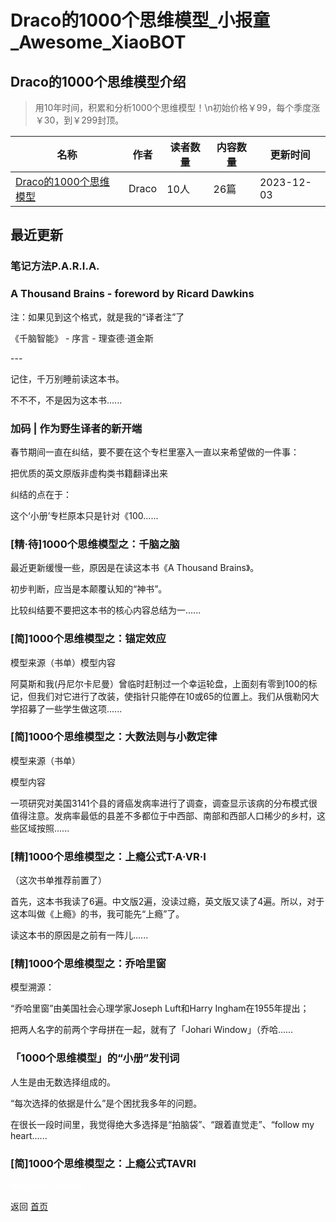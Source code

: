 # Draco的1000个思维模型_小报童_Awesome_XiaoBOT

## Draco的1000个思维模型介绍
> 用10年时间，积累和分析1000个思维模型！\n初始价格￥99，每个季度涨￥30，到￥299封顶。  
  


|名称|作者|读者数量|内容数量|更新时间|
|---|---|---|---|---|
|[Draco的1000个思维模型](https://xiaobot.net/p/ModelVault?refer=0b133df9-27dc-423b-8101-639049001c13)|Draco|10人|26篇|2023-12-03|

## 最近更新
### 笔记方法P.A.R.I.A.

### A Thousand Brains - foreword by Ricard Dawkins

注：如果见到这个格式，就是我的“译者注”了

《千脑智能》 - 序言 - 理查德·道金斯

\---

记住，千万别睡前读这本书。

不不不，不是因为这本书......

### 加码 | 作为野生译者的新开端

春节期间一直在纠结，要不要在这个专栏里塞入一直以来希望做的一件事：

把优质的英文原版非虚构类书籍翻译出来

纠结的点在于：

这个‘小册’专栏原本只是针对《100......

### [精·待]1000个思维模型之：千脑之脑

最近更新缓慢一些，原因是在读这本书《A Thousand Brains》。

初步判断，应当是本颠覆认知的“神书”。

比较纠结要不要把这本书的核心内容总结为一......

### [简]1000个思维模型之：锚定效应

模型来源（书单）模型内容

阿莫斯和我(丹尼尔卡尼曼）曾临时赶制过一个幸运轮盘，上面刻有零到100的标记，但我们对它进行了改装，使指针只能停在10或65的位置上。我们从俄勒冈大学招募了一些学生做这项......

### [简]1000个思维模型之：大数法则与小数定律

模型来源（书单）

模型内容

一项研究对美国3141个县的肾癌发病率进行了调查，调查显示该病的分布模式很值得注意。发病率最低的县差不多都位于中西部、南部和西部人口稀少的乡村，这些区域按照......

### [精]1000个思维模型之：上瘾公式T·A·VR·I

（这次书单推荐前置了）

首先，这本书我读了6遍。中文版2遍，没读过瘾，英文版又读了4遍。所以，对于这本叫做《上瘾》的书，我可能先“上瘾”了。

读这本书的原因是之前有一阵儿......

### [精]1000个思维模型之：乔哈里窗

模型溯源：

“乔哈里窗”由美国社会心理学家Joseph Luft和Harry Ingham在1955年提出；

把两人名字的前两个字母拼在一起，就有了「Johari Window」（乔哈......

### 「1000个思维模型」的“小册”发刊词

人生是由无数选择组成的。

“每次选择的依据是什么”是个困扰我多年的问题。

在很长一段时间里，我觉得绝大多选择是“拍脑袋”、“跟着直觉走”、“follow my heart......

### [简]1000个思维模型之：上瘾公式TAVRI


<a href="https://github.com/Reno9527/awesome-xiaobot" style="color: white; text-decoration: none;">awesome-xiaobot</a>

返回 [首页](../README.md)
